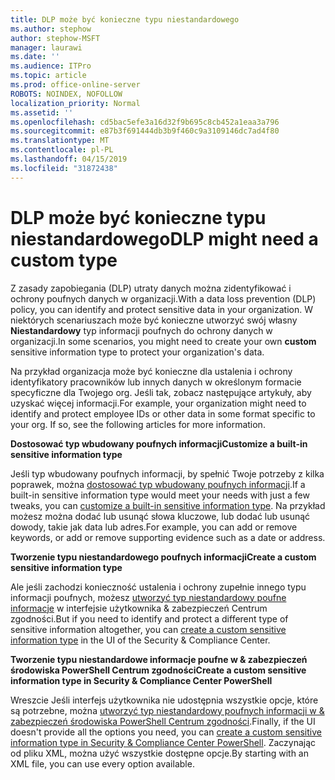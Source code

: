 ```yaml
---
title: DLP może być konieczne typu niestandardowego
ms.author: stephow
author: stephow-MSFT
manager: laurawi
ms.date: ''
ms.audience: ITPro
ms.topic: article
ms.prod: office-online-server
ROBOTS: NOINDEX, NOFOLLOW
localization_priority: Normal
ms.assetid: ''
ms.openlocfilehash: cd5bac5efe3a16d32f9b695c8cb452a1eaa3a796
ms.sourcegitcommit: e87b3f691444db3b9f460c9a3109146dc7ad4f80
ms.translationtype: MT
ms.contentlocale: pl-PL
ms.lasthandoff: 04/15/2019
ms.locfileid: "31872438"
---
```

# <a name="dlp-might-need-a-custom-type"></a><span data-ttu-id="c5246-102">DLP może być konieczne typu niestandardowego</span><span class="sxs-lookup"><span data-stu-id="c5246-102">DLP might need a custom type</span></span>

<span data-ttu-id="c5246-103">Z zasady zapobiegania (DLP) utraty danych można zidentyfikować i ochrony poufnych danych w organizacji.</span><span class="sxs-lookup"><span data-stu-id="c5246-103">With a data loss prevention (DLP) policy, you can identify and protect sensitive data in your organization.</span></span> <span data-ttu-id="c5246-104">W niektórych scenariuszach może być konieczne utworzyć swój własny **Niestandardowy** typ informacji poufnych do ochrony danych w organizacji.</span><span class="sxs-lookup"><span data-stu-id="c5246-104">In some scenarios, you might need to create your own **custom** sensitive information type to protect your organization's data.</span></span>

<span data-ttu-id="c5246-105">Na przykład organizacja może być konieczne dla ustalenia i ochrony identyfikatory pracowników lub innych danych w określonym formacie specyficzne dla Twojego org. Jeśli tak, zobacz następujące artykuły, aby uzyskać więcej informacji.</span><span class="sxs-lookup"><span data-stu-id="c5246-105">For example, your organization might need to identify and protect employee IDs or other data in some format specific to your org. If so, see the following articles for more information.</span></span> 
  
 <span data-ttu-id="c5246-106">**Dostosować typ wbudowany poufnych informacji**</span><span class="sxs-lookup"><span data-stu-id="c5246-106">**Customize a built-in sensitive information type**</span></span>
  
<span data-ttu-id="c5246-107">Jeśli typ wbudowany poufnych informacji, by spełnić Twoje potrzeby z kilka poprawek, można [dostosować typ wbudowany poufnych informacji](https://docs.microsoft.com/en-us/office365/securitycompliance/customize-a-built-in-sensitive-information-type).</span><span class="sxs-lookup"><span data-stu-id="c5246-107">If a built-in sensitive information type would meet your needs with just a few tweaks, you can [customize a built-in sensitive information type](https://docs.microsoft.com/en-us/office365/securitycompliance/customize-a-built-in-sensitive-information-type).</span></span> <span data-ttu-id="c5246-108">Na przykład możesz można dodać lub usunąć słowa kluczowe, lub dodać lub usunąć dowody, takie jak data lub adres.</span><span class="sxs-lookup"><span data-stu-id="c5246-108">For example, you can add or remove keywords, or add or remove supporting evidence such as a date or address.</span></span>
  
 <span data-ttu-id="c5246-109">**Tworzenie typu niestandardowego poufnych informacji**</span><span class="sxs-lookup"><span data-stu-id="c5246-109">**Create a custom sensitive information type**</span></span>
  
<span data-ttu-id="c5246-110">Ale jeśli zachodzi konieczność ustalenia i ochrony zupełnie innego typu informacji poufnych, możesz [utworzyć typ niestandardowy poufne informacje](https://docs.microsoft.com/en-us/office365/securitycompliance/create-a-custom-sensitive-information-type) w interfejsie użytkownika & zabezpieczeń Centrum zgodności.</span><span class="sxs-lookup"><span data-stu-id="c5246-110">But if you need to identify and protect a different type of sensitive information altogether, you can [create a custom sensitive information type](https://docs.microsoft.com/en-us/office365/securitycompliance/create-a-custom-sensitive-information-type) in the UI of the Security & Compliance Center.</span></span> 
  
<span data-ttu-id="c5246-111">**Tworzenie typu niestandardowe informacje poufne w & zabezpieczeń środowiska PowerShell Centrum zgodności**</span><span class="sxs-lookup"><span data-stu-id="c5246-111">**Create a custom sensitive information type in Security & Compliance Center PowerShell**</span></span>

<span data-ttu-id="c5246-112">Wreszcie Jeśli interfejs użytkownika nie udostępnia wszystkie opcje, które są potrzebne, można [utworzyć typ niestandardowy poufnych informacji w & zabezpieczeń środowiska PowerShell Centrum zgodności](https://docs.microsoft.com/en-us/office365/securitycompliance/create-a-custom-sensitive-information-type-in-scc-powershell).</span><span class="sxs-lookup"><span data-stu-id="c5246-112">Finally, if the UI doesn't provide all the options you need, you can [create a custom sensitive information type in Security & Compliance Center PowerShell](https://docs.microsoft.com/en-us/office365/securitycompliance/create-a-custom-sensitive-information-type-in-scc-powershell).</span></span> <span data-ttu-id="c5246-113">Zaczynając od pliku XML, można użyć wszystkie dostępne opcje.</span><span class="sxs-lookup"><span data-stu-id="c5246-113">By starting with an XML file, you can use every option available.</span></span>

    
